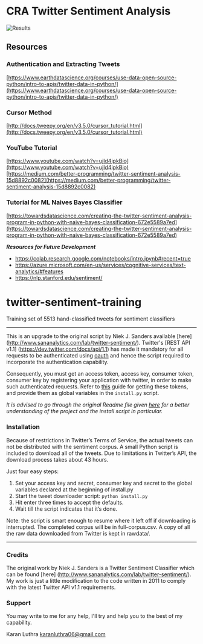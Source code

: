 CRA Twitter Sentiment Analysis
==========================
![Results](http://url/to/img.png)
## Resources
### Authentication and Extracting Tweets
[https://www.earthdatascience.org/courses/use-data-open-source-python/intro-to-apis/twitter-data-in-python/](https://www.earthdatascience.org/courses/use-data-open-source-python/intro-to-apis/twitter-data-in-python/)

### Cursor Method
[http://docs.tweepy.org/en/v3.5.0/cursor_tutorial.html](http://docs.tweepy.org/en/v3.5.0/cursor_tutorial.html)

### YouTube Tutorial
[https://www.youtube.com/watch?v=ujId4ipkBio](https://www.youtube.com/watch?v=ujId4ipkBio)[https://medium.com/better-programming/twitter-sentiment-analysis-15d8892c0082](https://medium.com/better-programming/twitter-sentiment-analysis-15d8892c0082)

### Tutorial for ML Naives Bayes Classifier
[https://towardsdatascience.com/creating-the-twitter-sentiment-analysis-program-in-python-with-naive-bayes-classification-672e5589a7ed](https://towardsdatascience.com/creating-the-twitter-sentiment-analysis-program-in-python-with-naive-bayes-classification-672e5589a7ed)

***Resources for Future Development***
- https://colab.research.google.com/notebooks/intro.ipynb#recent=true
- https://azure.microsoft.com/en-us/services/cognitive-services/text-analytics/#features
- https://nlp.stanford.edu/sentiment/

twitter-sentiment-training
==========================

Training set of 5513 hand-classified tweets for sentiment classifiers

----

This is an upgrade to the original script by Niek J. Sanders available [here] (http://www.sananalytics.com/lab/twitter-sentiment/). 
Twitter's [REST API v1.1] (https://dev.twitter.com/docs/api/1.1) has made it mandatory for all requests to be authenticated using [oauth](https://dev.twitter.com/docs/auth/oauth#v1-1) and hence the script required to incorporate the authentication capability.

Consequently, you must get an access token, access key, consumer token, consumer key by registering your application with twitter, in order to make such authenticated requests. Refer to [this](https://dev.twitter.com/docs/auth/tokens-devtwittercom) guide for getting these tokens, and provide them as global variables in the `install.py` script.

*It is advised to go through the original Readme file given [here](http://www.sananalytics.com/lab/twitter-sentiment/sanders-twitter-0.2.zip) for a better understanding of the project and the install script in particular.*

### Installation
Because of restrictions in Twitter’s Terms of Service, the actual tweets can not be distributed
with the sentiment corpus. A small Python script is included to download all of the tweets. Due
to limitations in Twitter’s API, the download process takes about 43 hours.

Just four easy steps:  
1. Set your access key and secret, consumer key and secret to the global variables declared at the beginning of install.py  
2. Start the tweet downloader script: `python install.py`  
3. Hit enter three times to accept the defaults.  
4. Wait till the script indicates that it’s done.  

Note: the script is smart enough to resume where it left off if downloading is interrupted.
The completed corpus will be in full-corpus.csv. A copy of all the raw data downloaded from Twitter is kept in rawdata/.

----

### Credits
The original work by Niek J. Sanders is a Twitter Sentiment Classifier which can be found [here] (http://www.sananalytics.com/lab/twitter-sentiment/). 
My work is just a little modification to the code written in 2011 to comply with the latest Twitter API v1.1 requirements.

### Support
You may write to me for any help, I'll try and help you to the best of my capability.

Karan Luthra 
karanluthra06@gmail.com


